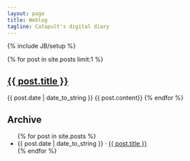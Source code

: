 ```yaml
---
layout: page
title: Weblog
tagline: Catapult's digital diary
---
```

{% include JB/setup %}

<article class="animated fadeIn">
	{% for post in site.posts limit:1 %}
	<h1><a href="{{ BASE_PATH }}{{ post.url }}">{{ post.title }}</a></h1>
	<span>{{ post.date | date_to_string }}</span>
	{{ post.content}}
	{% endfor %}
</article>

## Archive

<ul id="archive" class="posts animated fadeIn">
  {% for post in site.posts %}
    <li><span>{{ post.date | date_to_string }}</span> &middot; <a href="{{ BASE_PATH }}{{ post.url }}">{{ post.title }}</a></li>
  {% endfor %}
</ul>
